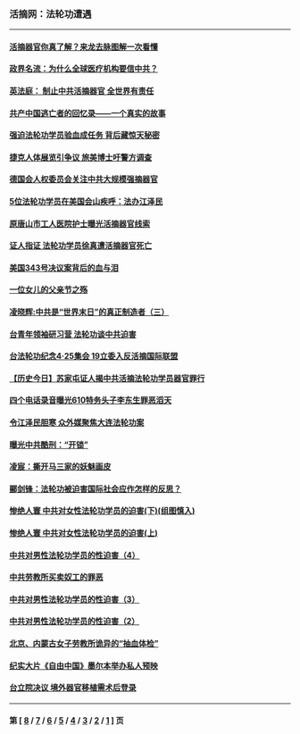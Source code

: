 ### 活摘网：法轮功遭遇
---
#### [活摘器官你真了解？来龙去脉图解一次看懂](../../pages/nf5881/n13013820.md?07280430) 
#### [政界名流：为什么全球医疗机构要信中共？](../../pages/nf5881/n11945479.md?07280430) 
#### [英法庭： 制止中共活摘器官 全世界有责任](../../pages/nf5881/n11330691.md?07280430) 
#### [共产中国逃亡者的回忆录——一个真实的故事](../../pages/nf5881/n10918649.md?07280430) 
#### [强迫法轮功学员验血成任务 背后藏惊天秘密](../../pages/nf5881/n4252384.md?07280430) 
#### [捷克人体展览引争议 旅美博士吁警方调查](../../pages/nf5881/n9429187.md?07280430) 
#### [德国会人权委员会关注中共大规模强摘器官](../../pages/nf5881/n8418950.md?07280430) 
#### [5位法轮功学员在美国会山疾呼：法办江泽民](../../pages/nf5881/n8101519.md?07280430) 
#### [原唐山市工人医院护士曝光活摘器官线索](../../pages/nf5881/n8076384.md?07280430) 
#### [证人指证 法轮功学员徐真遭活摘器官死亡](../../pages/nf5881/n8042467.md?07280430) 
#### [美国343号决议案背后的血与泪](../../pages/nf5881/n8020684.md?07280430) 
#### [一位女儿的父亲节之殇](../../pages/nf5881/n8014122.md?07280430) 
#### [凌晓辉:中共是“世界末日”的真正制造者（三）](../../pages/nf5881/n4210333.md?07280430) 
#### [台青年领袖研习营 法轮功谈中共迫害](../../pages/nf5881/n4141857.md?07280430) 
#### [台法轮功纪念4‧25集会 19立委入反活摘国际联盟](../../pages/nf5881/n4141821.md?07280430) 
#### [【历史今日】苏家屯证人揭中共活摘法轮功学员器官罪行](../../pages/nf5881/n4135912.md?07280430) 
#### [四个电话录音曝光610特务头子李东生罪恶滔天](../../pages/nf5881/n4040060.md?07280430) 
#### [令江泽民胆寒 众外媒聚焦大连法轮功案](../../pages/nf5881/n3932671.md?07280430) 
#### [曝光中共酷刑：“开锁”](../../pages/nf5881/n3889373.md?07280430) 
#### [凌宸：撕开马三家的妖魅画皮](../../pages/nf5881/n3849369.md?07280430) 
#### [郦剑锋：法轮功被迫害国际社会应作怎样的反思？](../../pages/nf5881/n3824560.md?07280430) 
#### [惨绝人寰 中共对女性法轮功学员的迫害(下)(组图慎入)](../../pages/nf5881/n3816285.md?07280430) 
#### [惨绝人寰 中共对女性法轮功学员的迫害(上)](../../pages/nf5881/n3815374.md?07280430) 
#### [中共对男性法轮功学员的性迫害（4）](../../pages/nf5881/n3769144.md?07280430) 
#### [中共劳教所买卖奴工的罪恶](../../pages/nf5881/n3769378.md?07280430) 
#### [中共对男性法轮功学员的性迫害（3）](../../pages/nf5881/n3768231.md?07280430) 
#### [中共对男性法轮功学员的性迫害（2）](../../pages/nf5881/n3767211.md?07280430) 
#### [北京、内蒙古女子劳教所诡异的“抽血体检”](../../pages/nf5881/n3753158.md?07280430) 
#### [纪实大片《自由中国》墨尔本举办私人预映](../../pages/nf5881/n3743337.md?07280430) 
#### [台立院决议 境外器官移植需术后登录](../../pages/nf5881/n3741520.md?07280430) 

---
#### 第 [ [8](./8.md?07280430) / [7](./7.md?07280430) / [6](./6.md?07280430) / [5](./5.md?07280430) / [4](./4.md?07280430) / [3](./3.md?07280430) / [2](./2.md?07280430) / [1](./1.md?07280430) ] 页

